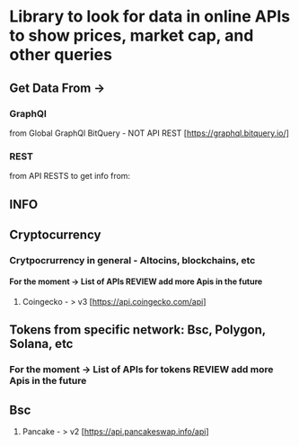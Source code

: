 # Library to look for data in online APIs to show prices, market cap, and other queries

## Get Data From ->

### GraphQl

from Global GraphQl BitQuery - NOT API REST
[https://graphql.bitquery.io/]

### REST

from API RESTS to get info from:

## INFO

## Cryptocurrency

### Crytpocrurrency in general - Altocins, blockchains, etc
  
#### For the moment -> List of APIs  REVIEW add more Apis in the future

1. Coingecko - > v3 [https://api.coingecko.com/api]

## Tokens from specific network: Bsc, Polygon, Solana, etc

### For the moment -> List of APIs for tokens  REVIEW add more Apis in the future

## Bsc

1. Pancake - > v2 [https://api.pancakeswap.info/api]
